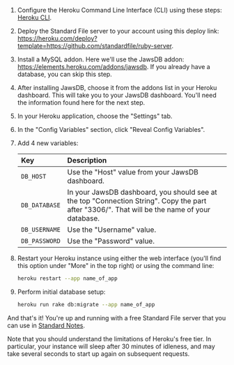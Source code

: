1. Configure the Heroku Command Line Interface (CLI) using these steps: [Heroku CLI](https://devcenter.heroku.com/articles/heroku-cli).

1. Deploy the Standard File server to your account using this deploy link: https://heroku.com/deploy?template=https://github.com/standardfile/ruby-server.

1. Install a MySQL addon. Here we'll use the JawsDB addon: https://elements.heroku.com/addons/jawsdb. If you already have a database, you can skip this step.

1. After installing JawsDB, choose it from the addons list in your Heroku dashboard. This will take you to your JawsDB dashboard. You'll need the information found here for the next step.

1. In your Heroku application, choose the "Settings" tab.

1. In the "Config Variables" section, click "Reveal Config Variables".

1. Add 4 new variables:

	| Key | Description |
	| :--- | :--- |
	| `DB_HOST` | Use the "Host" value from your JawsDB dashboard. |
	| `DB_DATABASE` | In your JawsDB dashboard, you should see at the top "Connection String". Copy the part after "3306/". That will be the name of your database. |
	| `DB_USERNAME` | Use the "Username" value. |
	| `DB_PASSWORD` | Use the "Password" value. |

1. Restart your Heroku instance using either the web interface (you'll find this option under "More" in the top right) or using the command line:

	``` bash
	heroku restart --app name_of_app
	```

1. Perform initial database setup:

	``` bash
	heroku run rake db:migrate --app name_of_app
	```

And that's it! You're up and running with a free Standard File server that you can use in [Standard Notes](https://standardnotes.org).

Note that you should understand the limitations of Heroku's free tier. In particular, your instance will sleep after 30 minutes of idleness, and may take several seconds to start up again on subsequent requests.

